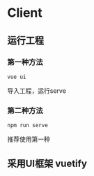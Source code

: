 # Client
## 运行工程

### 第一种方法
```
vue ui
```
导入工程，运行serve

### 第二种方法
```
npm run serve
```

推荐使用第一种

## 采用UI框架 vuetify
